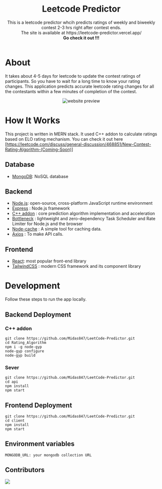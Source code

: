 <!-- markdownlint-disable MD033 -->

<div align="center">
  <h1>Leetcode Predictor</h1>
  This is a leetcode predictor whcih predicts ratings of weekly and biweekly contest 2-3 hrs right after contest ends. 
  <br>The site is available at https://leetcode-predictor.vercel.app/ <br>
  <b>Go check it out !!!</b>
  <br />
  <br />
</div>
</div>

# About
  
It takes about 4-5 days for leetcode to update the contest ratings of participants. So you have to wait for a long time to know your rating changes. This application predicts accurate leetcode rating changes for all the contestants within a few minutes of completion of the contest.

<div align="center">
  <img src="./data/screenshots/web_demo.gif" alt="website preview">
</div>

# How It Works

This project is written in MERN stack. It used C++ addon to calculate ratings based on ELO rating mechanism.
You can check it out here [https://leetcode.com/discuss/general-discussion/468851/New-Contest-Rating-Algorithm-(Coming-Soon)]

## Database

* [MongoDB](https://www.mongodb.com/): NoSQL database

## Backend

* [Node.js](https://nodejs.org/en): open-source, cross-platform JavaScript runtime environment
* [Express](https://expressjs.com/) : Node.js framework
* [C++ addon](https://nodejs.org/api/addons.html) : core prediction algorithm implementation and acceleration
* [Bottleneck](https://github.com/SGrondin/bottleneck#readme) : lightweight and zero-dependency Task Scheduler and Rate Limiter for Node.js and the browser
* [Node-cache](https://github.com/node-cache/node-cache) : A simple tool for caching data.
* [Axios](https://axios-http.com/) : To make API calls.

## Frontend

* [React](https://reactjs.org/): most popular front-end library
* [TailwindCSS](https://tailwindcss.com/) : modern CSS framework and its component library


# Development

Follow these steps to run the app locally.

## Backend Deployment

### C++ addon
```
git clone https://github.com/Midas847/LeetCode-Predictor.git
cd Rating_Algorithm
npm i -g node-gyp
node-gyp configure
node-gyp build
```

### Sever 

```
git clone https://github.com/Midas847/LeetCode-Predictor.git
cd api
npm install
npm start
```

## Frontend Deployment

```
git clone https://github.com/Midas847/LeetCode-Predictor.git
cd client
npm install
npm start
```

## Environment variables

```
MONGODB_URL: your mongodb collection URL
```

## Contributors
<a href="https://github.com/Midas847/LeetCode-Predictor/graphs/contributors">
  <img src="https://contrib.rocks/image?repo=Midas847/LeetCode-Predictorr" />
</a>
